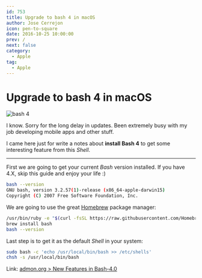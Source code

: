```yaml
---
id: 753
title: Upgrade to bash 4 in macOS
author: Jose Cerrejon
icon: pen-to-square
date: 2016-10-25 10:00:00
prev: /
next: false
category:
  - Apple
tag:
  - Apple
---
```


# Upgrade to bash 4 in macOS

![bash 4](/images/2016/10/bash4.png)

I know. Sorry for the long delay in updates. Been extremely busy with my job developing mobile apps and other stuff.

I came here just for write a notes about **install Bash 4** to get some interesting feature from this *Shell*.

- - -

First we are going to get your current *Bash* version installed. If you have 4.X, skip this guide and enjoy your life :)

```bash
bash --version
GNU bash, version 3.2.57(1)-release (x86_64-apple-darwin15)
Copyright (C) 2007 Free Software Foundation, Inc.
```

We are going to use the great [Homebrew](http://brew.sh/) package manager:

```bash
/usr/bin/ruby -e "$(curl -fsSL https://raw.githubusercontent.com/Homebrew/install/master/install)"
brew install bash
bash --version
```

Last step is to get it as the default *Shell* in your system:

```bash
sudo bash -c 'echo /usr/local/bin/bash >> /etc/shells'
chsh -s /usr/local/bin/bash
```

Link: [admon.org > New Features in Bash-4.0](http://www.admon.org/scripts/new-features-in-bash-4-0/)